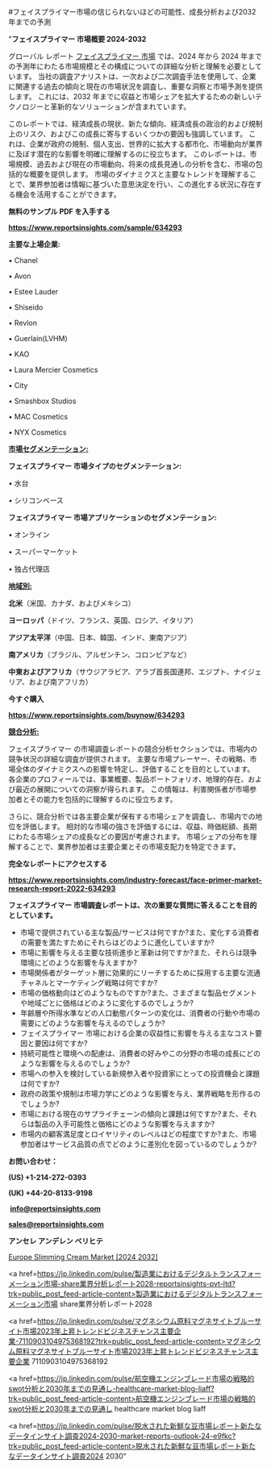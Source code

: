 #フェイスプライマー市場の信じられないほどの可能性、成長分析および2032年までの予測

"<strong>フェイスプライマー 市場概要 2024-2032</strong>

グローバル レポート <a href=https://www.reportsinsights.com/sample/634293>フェイスプライマー 市場</a> では、2024 年から 2024 年までの予測年にわたる市場規模とその構成についての詳細な分析と理解を必要としています。 当社の調査アナリストは、一次および二次調査手法を使用して、企業に関連する過去の傾向と現在の市場状況を調査し、重要な洞察と市場予測を提供します。 これには、2032 年までに収益と市場シェアを拡大​​するための新しいテクノロジーと革新的なソリューションが含まれています。

このレポートでは、経済成長の現状、新たな傾向、経済成長の政治的および規制上のリスク、およびこの成長に寄与するいくつかの要因も強調しています。 これは、企業が政府の規制、個人支出、世界的に拡大する都市化、市場動向が業界に及ぼす潜在的な影響を明確に理解するのに役立ちます。 このレポートは、市場規模、過去および現在の市場動向、将来の成長見通しの分析を含む、市場の包括的な概要を提供します。 市場のダイナミクスと主要なトレンドを理解することで、業界参加者は情報に基づいた意思決定を行い、この進化する状況に存在する機会を活用することができます。

<strong><b>無料のサンプル PDF を入手する</b></strong>

<a href=https://www.reportsinsights.com/sample/634293><strong><u>https://www.reportsinsights.com/sample/634293</u></strong></a>

<strong>主要な上場企業:</strong>

• Chanel

• Avon

• Estee Lauder

• Shiseido

• Revlon

• Guerlain(LVHM)

• KAO

• Laura Mercier Cosmetics

• City

• Smashbox Studios

• MAC Cosmetics

• NYX Cosmetics

<strong><u>市場セグメンテーション</u></strong><strong><u>:</u></strong>

<strong>フェイスプライマー 市場タイプのセグメンテーション:</strong>

• 水台

• シリコンベース

<strong>フェイスプライマー 市場アプリケーションのセグメンテーション:</strong>

• オンライン

• スーパーマーケット

• 独占代理店

<strong><u>地域別</u></strong><strong><u>:</u></strong>

<strong>北米</strong>（米国、カナダ、およびメキシコ）

<strong>ヨーロッパ</strong>（ドイツ、フランス、英国、ロシア、イタリア）

<strong>アジア太平洋</strong>（中国、日本、韓国、インド、東南アジア）

<strong>南アメリカ</strong>（ブラジル、アルゼンチン、コロンビアなど）

<strong>中東およびアフリカ</strong>（サウジアラビア、アラブ首長国連邦、エジプト、ナイジェリア、および南アフリカ）

<strong>今すぐ購入</strong>

<a href=https://www.reportsinsights.com/buynow/634293><strong><u>https://www.reportsinsights.com/buynow/634293</u></strong></a>

<strong><u>競合分析:</u></strong>

フェイスプライマー の市場調査レポートの競合分析セクションでは、市場内の競争状況の詳細な調査が提供されます。 主要な市場プレーヤー、その戦略、市場全体のダイナミクスへの影響を特定し、評価することを目的としています。 各企業のプロフィールでは、事業概要、製品ポートフォリオ、地理的存在、および最近の展開についての洞察が得られます。 この情報は、利害関係者が市場参加者とその能力を包括的に理解するのに役立ちます。

さらに、競合分析では各主要企業が保有する市場シェアを調査し、市場内での地位を評価します。 相対的な市場の強さを評価するには、収益、時価総額、長期にわたる市場シェアの成長などの要因が考慮されます。 市場シェアの分布を理解することで、業界参加者は主要企業とその市場支配力を特定できます。

<strong>完全なレポートにアクセスする</strong>

<a href=https://www.reportsinsights.com/industry-forecast/face-primer-market-research-report-2022-634293><strong><u><b>https://www.reportsinsights.com/industry-forecast/face-primer-market-research-report-2022-634293</b></u></strong></a>

<strong><b>フェイスプライマー 市場調査レポートは、次の重要な質問に答えることを目的としています。</b></strong>
<ul>
  <li>市場で提供されている主な製品/サービスは何ですか?また、変化する消費者の需要を満たすためにそれらはどのように進化していますか?</li>
  <li>市場に影響を与える主要な技術進歩と革新は何ですか?また、それらは競争環境にどのような影響を与えますか?</li>
  <li>市場関係者がターゲット層に効果的にリーチするために採用する主要な流通チャネルとマーケティング戦略は何ですか?</li>
  <li>市場の価格動向はどのようなものですか?また、さまざまな製品セグメントや地域ごとに価格はどのように変化するのでしょうか?</li>
  <li>年齢層や所得水準などの人口動態パターンの変化は、消費者の行動や市場の需要にどのような影響を与えるのでしょうか?</li>
  <li>フェイスプライマー 市場における企業の収益性に影響を与える主なコスト要因と要因は何ですか?</li>
  <li>持続可能性と環境への配慮は、消費者の好みやこの分野の市場の成長にどのような影響を与えるのでしょうか?</li>
  <li>市場への参入を検討している新規参入者や投資家にとっての投資機会と課題は何ですか?</li>
  <li>政府の政策や規制は市場力学にどのような影響を与え、業界戦略を形作るのでしょうか?</li>
  <li>市場における現在のサプライチェーンの傾向と課題は何ですか?また、それらは製品の入手可能性と価格にどのような影響を与えますか?</li>
  <li>市場内の顧客満足度とロイヤリティのレベルはどの程度ですか?また、市場参加者はサービス品質の点でどのように差別化を図っているのでしょうか?</li>
</ul>
<strong>お問い合わせ：</strong>

<strong>(US) +1-214-272-0393</strong>

<strong>(UK) +44-20-8133-9198</strong>

<strong> </strong><a href=info@reportsinsights.com><strong><u>info@reportsinsights.com</u></strong></a>

<a href=sales@reportsinsights.com><strong><u>sales@reportsinsights.com</u></strong></a>

<strong>アンセレ アンデレン ベリヒテ</strong>

<a href=https://www.linkedin.com/pulse/europe-slimming-cream-market-cagr-key-insights-covered-bdscf/>Europe Slimming Cream Market [2024 2032]</a>

<a href=https://jp.linkedin.com/pulse/製造業におけるデジタルトランスフォーメーション市場-share業界分析レポート2028-reportsinsights-pvt-ltd?trk=public_post_feed-article-content>製造業におけるデジタルトランスフォーメーション市場 share業界分析レポート2028</a>

<a href=https://jp.linkedin.com/pulse/マグネシウム原料マグネサイトブルーサイト市場2023年上昇トレンドビジネスチャンス主要企業-7110903104975368192?trk=public_post_feed-article-content>マグネシウム原料マグネサイトブルーサイト市場2023年上昇トレンドビジネスチャンス主要企業 7110903104975368192</a>

<a href=https://jp.linkedin.com/pulse/航空機エンジンブレード市場の戦略的swot分析と2030年までの見通し-healthcare-market-blog-liaff?trk=public_post_feed-article-content>航空機エンジンブレード市場の戦略的swot分析と2030年までの見通し healthcare market blog liaff</a>

<a href=https://jp.linkedin.com/pulse/脱水された新鮮な豆市場レポート新たなデータインサイト調査2024-2030-market-reports-outlook-24-e9fkc?trk=public_post_feed-article-content>脱水された新鮮な豆市場レポート新たなデータインサイト調査2024 2030</a>"
